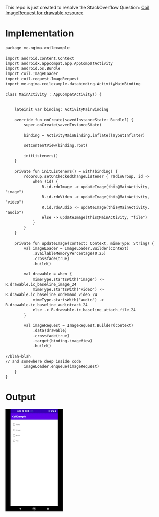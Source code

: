 This repo is just created to resolve the StackOverflow Question: [Coil ImageRequest for drawable resource](https://stackoverflow.com/questions/70476664/coil-imagerequest-for-drawable-resource)


# Implementation

```
package me.ngima.coilexample

import android.content.Context
import androidx.appcompat.app.AppCompatActivity
import android.os.Bundle
import coil.ImageLoader
import coil.request.ImageRequest
import me.ngima.coilexample.databinding.ActivityMainBinding

class MainActivity : AppCompatActivity() {


    lateinit var binding: ActivityMainBinding

    override fun onCreate(savedInstanceState: Bundle?) {
        super.onCreate(savedInstanceState)

        binding = ActivityMainBinding.inflate(layoutInflater)

        setContentView(binding.root)

        initListeners()
    }

    private fun initListeners() = with(binding) {
        rdoGroup.setOnCheckedChangeListener { radioGroup, id ->
            when (id) {
                R.id.rdoImage -> updateImage(this@MainActivity, "image")
                R.id.rdoVideo -> updateImage(this@MainActivity, "video")
                R.id.rdoAudio -> updateImage(this@MainActivity, "audio")
                else -> updateImage(this@MainActivity, "file")
            }
        }
    }

    private fun updateImage(context: Context, mimeType: String) {
        val imageLoader = ImageLoader.Builder(context)
            .availableMemoryPercentage(0.25)
            .crossfade(true)
            .build()

        val drawable = when {
            mimeType.startsWith("image") -> R.drawable.ic_baseline_image_24
            mimeType.startsWith("video") -> R.drawable.ic_baseline_ondemand_video_24
            mimeType.startsWith("audio") -> R.drawable.ic_baseline_audiotrack_24
            else -> R.drawable.ic_baseline_attach_file_24
        }

        val imageRequest = ImageRequest.Builder(context)
            .data(drawable)
            .crossfade(true)
            .target(binding.imageView)
            .build()

//blah-blah
// and somewhere deep inside code
        imageLoader.enqueue(imageRequest)
    }
}
```

# Output
<a href="/output/coil_drawable_loading_output.mp4"><img src="/output/coil_drawable_loading_output.gif"/></a>
